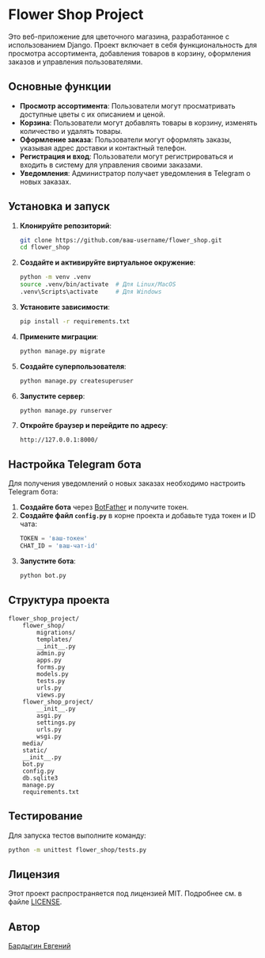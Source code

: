 # Flower Shop Project

Это веб-приложение для цветочного магазина, разработанное с использованием Django. Проект включает в себя функциональность для просмотра ассортимента, добавления товаров в корзину, оформления заказов и управления пользователями.

## Основные функции

- **Просмотр ассортимента**: Пользователи могут просматривать доступные цветы с их описанием и ценой.
- **Корзина**: Пользователи могут добавлять товары в корзину, изменять количество и удалять товары.
- **Оформление заказа**: Пользователи могут оформлять заказы, указывая адрес доставки и контактный телефон.
- **Регистрация и вход**: Пользователи могут регистрироваться и входить в систему для управления своими заказами.
- **Уведомления**: Администратор получает уведомления в Telegram о новых заказах.

## Установка и запуск

1. **Клонируйте репозиторий**:
   ```bash
   git clone https://github.com/ваш-username/flower_shop.git
   cd flower_shop
   ```

2. **Создайте и активируйте виртуальное окружение**:
   ```bash
   python -m venv .venv
   source .venv/bin/activate  # Для Linux/MacOS
   .venv\Scripts\activate     # Для Windows
   ```

3. **Установите зависимости**:
   ```bash
   pip install -r requirements.txt
   ```

4. **Примените миграции**:
   ```bash
   python manage.py migrate
   ```

5. **Создайте суперпользователя**:
   ```bash
   python manage.py createsuperuser
   ```

6. **Запустите сервер**:
   ```bash
   python manage.py runserver
   ```

7. **Откройте браузер и перейдите по адресу**:
   ```
   http://127.0.0.1:8000/
   ```

## Настройка Telegram бота

Для получения уведомлений о новых заказах необходимо настроить Telegram бота:

1. **Создайте бота** через [BotFather](https://core.telegram.org/bots#botfather) и получите токен.
2. **Создайте файл `config.py`** в корне проекта и добавьте туда токен и ID чата:
   ```python
   TOKEN = 'ваш-токен'
   CHAT_ID = 'ваш-чат-id'
   ```
3. **Запустите бота**:
   ```bash
   python bot.py
   ```

## Структура проекта

```
flower_shop_project/
    flower_shop/
        migrations/
        templates/
        __init__.py
        admin.py
        apps.py
        forms.py
        models.py
        tests.py
        urls.py
        views.py
    flower_shop_project/
        __init__.py
        asgi.py
        settings.py
        urls.py
        wsgi.py
    media/
    static/
    __init__.py
    bot.py
    config.py
    db.sqlite3
    manage.py
    requirements.txt
```

## Тестирование

Для запуска тестов выполните команду:
```bash
python -m unittest flower_shop/tests.py
```

## Лицензия

Этот проект распространяется под лицензией MIT. Подробнее см. в файле [LICENSE](LICENSE).

## Автор

[Бардыгин Евгений](https://github.com/evgeny426)
```

